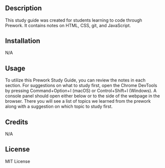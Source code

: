 # <Prework Study Guide Webpage>

## Description

This study guide was created for students learning to code through Prework. It contains notes on HTML, CSS, git, and JavaScript.


## Installation

N/A

## Usage

To utilize this Prework Study Guide, you can review the notes in each section. For suggestions on what to study first, open the Chrome DevTools by pressing Command+Option+I (macOS) or Control+Shift+I (Windows). A console panel should open either below or to the side of the webpage in the browser. There you will see a list of topics we learned from the prework along with a suggestion on which topic to study first.



## Credits

N/A

## License

MIT License

